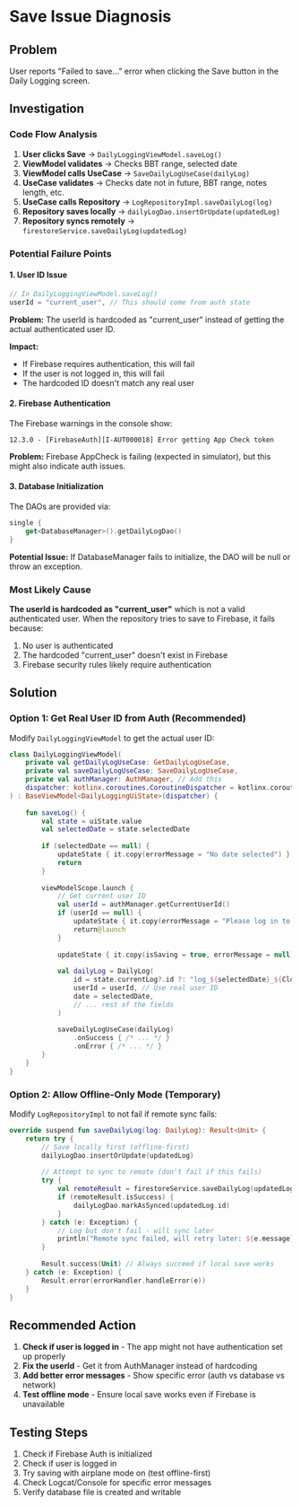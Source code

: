 # Save Issue Diagnosis

## Problem
User reports "Failed to save..." error when clicking the Save button in the Daily Logging screen.

## Investigation

### Code Flow Analysis

1. **User clicks Save** → `DailyLoggingViewModel.saveLog()`
2. **ViewModel validates** → Checks BBT range, selected date
3. **ViewModel calls UseCase** → `SaveDailyLogUseCase(dailyLog)`
4. **UseCase validates** → Checks date not in future, BBT range, notes length, etc.
5. **UseCase calls Repository** → `LogRepositoryImpl.saveDailyLog(log)`
6. **Repository saves locally** → `dailyLogDao.insertOrUpdate(updatedLog)`
7. **Repository syncs remotely** → `firestoreService.saveDailyLog(updatedLog)`

### Potential Failure Points

#### 1. User ID Issue
```kotlin
// In DailyLoggingViewModel.saveLog()
userId = "current_user", // This should come from auth state
```

**Problem:** The userId is hardcoded as "current_user" instead of getting the actual authenticated user ID.

**Impact:** 
- If Firebase requires authentication, this will fail
- If the user is not logged in, this will fail
- The hardcoded ID doesn't match any real user

#### 2. Firebase Authentication
The Firebase warnings in the console show:
```
12.3.0 - [FirebaseAuth][I-AUT000018] Error getting App Check token
```

**Problem:** Firebase AppCheck is failing (expected in simulator), but this might also indicate auth issues.

#### 3. Database Initialization
The DAOs are provided via:
```kotlin
single { 
    get<DatabaseManager>().getDailyLogDao()
}
```

**Potential Issue:** If DatabaseManager fails to initialize, the DAO will be null or throw an exception.

### Most Likely Cause

**The userId is hardcoded as "current_user"** which is not a valid authenticated user. When the repository tries to save to Firebase, it fails because:

1. No user is authenticated
2. The hardcoded "current_user" doesn't exist in Firebase
3. Firebase security rules likely require authentication

## Solution

### Option 1: Get Real User ID from Auth (Recommended)

Modify `DailyLoggingViewModel` to get the actual user ID:

```kotlin
class DailyLoggingViewModel(
    private val getDailyLogUseCase: GetDailyLogUseCase,
    private val saveDailyLogUseCase: SaveDailyLogUseCase,
    private val authManager: AuthManager, // Add this
    dispatcher: kotlinx.coroutines.CoroutineDispatcher = kotlinx.coroutines.Dispatchers.Main
) : BaseViewModel<DailyLoggingUiState>(dispatcher) {
    
    fun saveLog() {
        val state = uiState.value
        val selectedDate = state.selectedDate
        
        if (selectedDate == null) {
            updateState { it.copy(errorMessage = "No date selected") }
            return
        }
        
        viewModelScope.launch {
            // Get current user ID
            val userId = authManager.getCurrentUserId()
            if (userId == null) {
                updateState { it.copy(errorMessage = "Please log in to save data") }
                return@launch
            }
            
            updateState { it.copy(isSaving = true, errorMessage = null) }
            
            val dailyLog = DailyLog(
                id = state.currentLog?.id ?: "log_${selectedDate}_${Clock.System.now().epochSeconds}",
                userId = userId, // Use real user ID
                date = selectedDate,
                // ... rest of the fields
            )
            
            saveDailyLogUseCase(dailyLog)
                .onSuccess { /* ... */ }
                .onError { /* ... */ }
        }
    }
}
```

### Option 2: Allow Offline-Only Mode (Temporary)

Modify `LogRepositoryImpl` to not fail if remote sync fails:

```kotlin
override suspend fun saveDailyLog(log: DailyLog): Result<Unit> {
    return try {
        // Save locally first (offline-first)
        dailyLogDao.insertOrUpdate(updatedLog)
        
        // Attempt to sync to remote (don't fail if this fails)
        try {
            val remoteResult = firestoreService.saveDailyLog(updatedLog)
            if (remoteResult.isSuccess) {
                dailyLogDao.markAsSynced(updatedLog.id)
            }
        } catch (e: Exception) {
            // Log but don't fail - will sync later
            println("Remote sync failed, will retry later: ${e.message}")
        }
        
        Result.success(Unit) // Always succeed if local save works
    } catch (e: Exception) {
        Result.error(errorHandler.handleError(e))
    }
}
```

## Recommended Action

1. **Check if user is logged in** - The app might not have authentication set up properly
2. **Fix the userId** - Get it from AuthManager instead of hardcoding
3. **Add better error messages** - Show specific error (auth vs database vs network)
4. **Test offline mode** - Ensure local save works even if Firebase is unavailable

## Testing Steps

1. Check if Firebase Auth is initialized
2. Check if user is logged in
3. Try saving with airplane mode on (test offline-first)
4. Check Logcat/Console for specific error messages
5. Verify database file is created and writable


